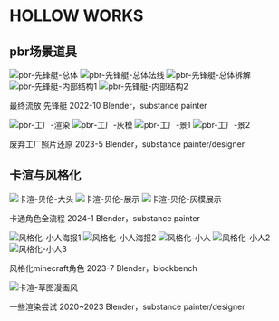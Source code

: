 # HOLLOW WORKS
## pbr场景道具
![pbr-先锋艇-总体](https://github.com/HollowAmeChan/_WORKS/assets/114399393/9b3724a6-4eed-4060-9e76-86c31d2f05fa)
![pbr-先锋艇-总体法线](https://github.com/HollowAmeChan/_WORKS/assets/114399393/51e9c17a-1837-40bd-b332-de7651e04757)
![pbr-先锋艇-总体拆解](https://github.com/HollowAmeChan/_WORKS/assets/114399393/21f68482-352e-4d81-b4c7-af8dab965103)
![pbr-先锋艇-内部结构1](https://github.com/HollowAmeChan/_WORKS/assets/114399393/15966414-f986-4e3b-832b-1bf4f71cf13e)
![pbr-先锋艇-内部结构2](https://github.com/HollowAmeChan/_WORKS/assets/114399393/33095e1e-db5e-4d5a-8ffc-9e94923c8653)

最终流放 先锋艇 2022-10
Blender，substance painter

![pbr-工厂-渲染](https://github.com/HollowAmeChan/_WORKS/assets/114399393/64b6c559-8fa8-4fe3-89ff-ae52ecfecf8c)
![pbr-工厂-灰模](https://github.com/HollowAmeChan/_WORKS/assets/114399393/24b666a9-5b30-4e53-a24b-ca0c6b37a5f2)
![pbr-工厂-景1](https://github.com/HollowAmeChan/_WORKS/assets/114399393/f736cb01-987a-4ea5-848b-a2467db316da)
![pbr-工厂-景2](https://github.com/HollowAmeChan/_WORKS/assets/114399393/d0e7fbca-a0cf-4466-8680-10224abc54ff)

废弃工厂照片还原 2023-5
Blender，substance painter/designer

## 卡渲与风格化
![卡渲-贝伦-大头](https://github.com/HollowAmeChan/_WORKS/assets/114399393/b2eba91b-cf0a-4986-bab3-59483ec8fc65)
![卡渲-贝伦-展示](https://github.com/HollowAmeChan/_WORKS/assets/114399393/00079560-80e1-4f9c-93bf-c007ae761e59)
![卡渲-贝伦-灰模展示](https://github.com/HollowAmeChan/_WORKS/assets/114399393/8e6e624d-e124-4f43-b1f9-2ec363305460)

卡通角色全流程 2024-1
Blender，substance painter

![风格化-小人海报1](https://github.com/HollowAmeChan/_WORKS/assets/114399393/dc73c2d1-13ca-4f85-9dfd-324fb8c7e1c8)
![风格化-小人海报2](https://github.com/HollowAmeChan/_WORKS/assets/114399393/9f45255b-0a1a-427f-be11-8176b0477d95)
![风格化-小人](htps://github.com/user-attachments/assets/7bf5f214-f72c-484c-aa61-afe4da66696d)
![风格化-小人2](https://github.com/user-attachments/assets/31940448-47b6-4733-b403-c93d5ee05abc)
![风格化-小人3](https://github.com/user-attachments/assets/ab7ca161-a40b-4723-87d5-d25c6bcc78e8)


风格化minecraft角色 2023-7
Blender，blockbench

![卡渲-草图漫画风](https://github.com/HollowAmeChan/_WORKS/assets/114399393/c26b4132-5ab0-4818-9ab6-2e74603ea3f9)

一些渲染尝试 2020~2023
Blender，substance painter/designer
